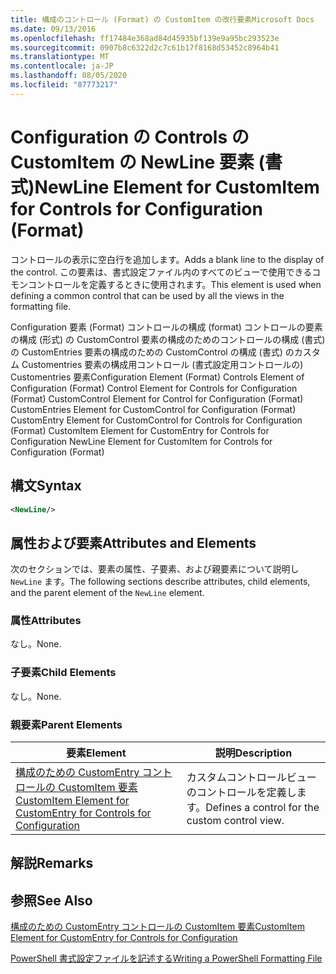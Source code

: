```yaml
---
title: 構成のコントロール (Format) の CustomItem の改行要素Microsoft Docs
ms.date: 09/13/2016
ms.openlocfilehash: ff17484e368ad84d45935bf139e9a95bc293523e
ms.sourcegitcommit: 0907b8c6322d2c7c61b17f8168d53452c8964b41
ms.translationtype: MT
ms.contentlocale: ja-JP
ms.lasthandoff: 08/05/2020
ms.locfileid: "87773217"
---
```

# <a name="newline-element-for-customitem-for-controls-for-configuration-format"></a><span data-ttu-id="23cdc-102">Configuration の Controls の CustomItem の NewLine 要素 (書式)</span><span class="sxs-lookup"><span data-stu-id="23cdc-102">NewLine Element for CustomItem for Controls for Configuration (Format)</span></span>

<span data-ttu-id="23cdc-103">コントロールの表示に空白行を追加します。</span><span class="sxs-lookup"><span data-stu-id="23cdc-103">Adds a blank line to the display of the control.</span></span> <span data-ttu-id="23cdc-104">この要素は、書式設定ファイル内のすべてのビューで使用できるコモンコントロールを定義するときに使用されます。</span><span class="sxs-lookup"><span data-stu-id="23cdc-104">This element is used when defining a common control that can be used by all the views in the formatting file.</span></span>

<span data-ttu-id="23cdc-105">Configuration 要素 (Format) コントロールの構成 (format) コントロールの要素の構成 (形式) の CustomControl 要素の構成のためのコントロールの構成 (書式) の CustomEntries 要素の構成のための CustomControl の構成 (書式) のカスタム Customentries 要素の構成用コントロール (書式設定用コントロールの) Customentries 要素</span><span class="sxs-lookup"><span data-stu-id="23cdc-105">Configuration Element (Format) Controls Element of Configuration (Format) Control Element for Controls for Configuration (Format) CustomControl Element for Control for Configuration (Format) CustomEntries Element for CustomControl for Configuration (Format) CustomEntry Element for CustomControl for Controls for Configuration (Format) CustomItem Element for CustomEntry for Controls for Configuration NewLine Element for CustomItem for Controls for Configuration (Format)</span></span>

## <a name="syntax"></a><span data-ttu-id="23cdc-106">構文</span><span class="sxs-lookup"><span data-stu-id="23cdc-106">Syntax</span></span>

```xml
<NewLine/>
```

## <a name="attributes-and-elements"></a><span data-ttu-id="23cdc-107">属性および要素</span><span class="sxs-lookup"><span data-stu-id="23cdc-107">Attributes and Elements</span></span>

<span data-ttu-id="23cdc-108">次のセクションでは、要素の属性、子要素、および親要素について説明し `NewLine` ます。</span><span class="sxs-lookup"><span data-stu-id="23cdc-108">The following sections describe attributes, child elements, and the parent element of the `NewLine` element.</span></span>

### <a name="attributes"></a><span data-ttu-id="23cdc-109">属性</span><span class="sxs-lookup"><span data-stu-id="23cdc-109">Attributes</span></span>

<span data-ttu-id="23cdc-110">なし。</span><span class="sxs-lookup"><span data-stu-id="23cdc-110">None.</span></span>

### <a name="child-elements"></a><span data-ttu-id="23cdc-111">子要素</span><span class="sxs-lookup"><span data-stu-id="23cdc-111">Child Elements</span></span>

<span data-ttu-id="23cdc-112">なし。</span><span class="sxs-lookup"><span data-stu-id="23cdc-112">None.</span></span>

### <a name="parent-elements"></a><span data-ttu-id="23cdc-113">親要素</span><span class="sxs-lookup"><span data-stu-id="23cdc-113">Parent Elements</span></span>

|<span data-ttu-id="23cdc-114">要素</span><span class="sxs-lookup"><span data-stu-id="23cdc-114">Element</span></span>|<span data-ttu-id="23cdc-115">説明</span><span class="sxs-lookup"><span data-stu-id="23cdc-115">Description</span></span>|
|-------------|-----------------|
|[<span data-ttu-id="23cdc-116">構成のための CustomEntry コントロールの CustomItem 要素</span><span class="sxs-lookup"><span data-stu-id="23cdc-116">CustomItem Element for CustomEntry for Controls for Configuration</span></span>](./customitem-element-for-customentry-for-controls-for-configuration-format.md)|<span data-ttu-id="23cdc-117">カスタムコントロールビューのコントロールを定義します。</span><span class="sxs-lookup"><span data-stu-id="23cdc-117">Defines a control for the custom control view.</span></span>|

## <a name="remarks"></a><span data-ttu-id="23cdc-118">解説</span><span class="sxs-lookup"><span data-stu-id="23cdc-118">Remarks</span></span>

## <a name="see-also"></a><span data-ttu-id="23cdc-119">参照</span><span class="sxs-lookup"><span data-stu-id="23cdc-119">See Also</span></span>

[<span data-ttu-id="23cdc-120">構成のための CustomEntry コントロールの CustomItem 要素</span><span class="sxs-lookup"><span data-stu-id="23cdc-120">CustomItem Element for CustomEntry for Controls for Configuration</span></span>](./customitem-element-for-customentry-for-controls-for-configuration-format.md)

[<span data-ttu-id="23cdc-121">PowerShell 書式設定ファイルを記述する</span><span class="sxs-lookup"><span data-stu-id="23cdc-121">Writing a PowerShell Formatting File</span></span>](./writing-a-powershell-formatting-file.md)
